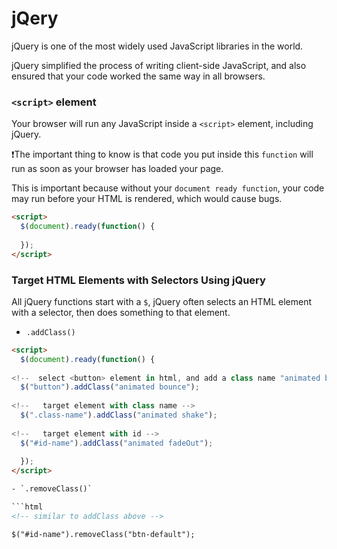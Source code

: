 # jQery

jQuery is one of the most widely used JavaScript libraries in the world.

jQuery simplified the process of writing client-side JavaScript, and also ensured that your code worked the same way in all browsers.


### `<script>` element

Your browser will run any JavaScript inside a `<script>` element, including jQuery.

❗️The important thing to know is that code you put inside this `function` will run as soon as your browser has loaded your page.

This is important because without your `document ready function`, your code may run before your HTML is rendered, which would cause bugs.

```html
<script>
  $(document).ready(function() {
  
  });
</script>
```

### Target HTML Elements with Selectors Using jQuery

All jQuery functions start with a `$`, jQuery often selects an HTML element with a selector, then does something to that element.

- `.addClass()`

```html
<script>
  $(document).ready(function() {
  
<!--  select <button> element in html, and add a class name "animated bounce" -->
  $("button").addClass("animated bounce");   
  
<!--   target element with class name -->
  $(".class-name").addClass("animated shake");
  
<!--   target element with id -->
  $("#id-name").addClass("animated fadeOut");
  
  });
</script>

- `.removeClass()`

```html
<!-- similar to addClass above -->

$("#id-name").removeClass("btn-default");

```













